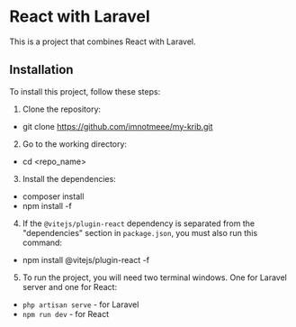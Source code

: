 # React with Laravel

This is a project that combines React with Laravel.

## Installation

To install this project, follow these steps:

1. Clone the repository:

-   git clone https://github.com/imnotmeee/my-krib.git

2. Go to the working directory:

-   cd <repo_name>

3. Install the dependencies:

-   composer install
-   npm install -f

4. If the `@vitejs/plugin-react` dependency is separated from the "dependencies" section in `package.json`, you must also run this command:

-   npm install @vitejs/plugin-react -f

5. To run the project, you will need two terminal windows. One for Laravel server and one for React:

-   `php artisan serve` - for Laravel
-   `npm run dev` - for React
